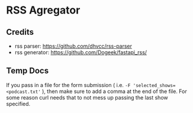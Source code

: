 # RSS Agregator

## Credits

- rss parser: <https://github.com/dhvcc/rss-parser>
- rss generator: <https://github.com/Dogeek/fastapi_rss/>

## Temp Docs

If you pass in a file for the form submission ( i.e. `-F 'selected_shows=<podcast.txt'` ), then make sure to add a comma at the end of the file. For some reason curl needs that to not mess up passing the last show specified.
